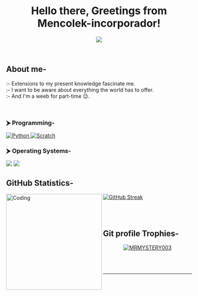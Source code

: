 <h1 align="center">Hello there, Greetings from Mencolek-incorporador!</h1>
<p align="center">
  <a href="https://github.com/DenverCoder1/readme-typing-svg"><img src="https://readme-typing-svg.herokuapp.com?lines=Student;Creative+Programmer;Always%20learning%20new%20things&center=true&width=500&height=50"></a>
</p>

<br>

## About me-
<h7>:- Extensions to my present knowledge fascinate me. <br>
:- I want to be aware about everything the world has to offer.<br>
:- And I'm a weeb for part-time 😉.</h7>

<br>

### ⮞ Programming-

<p align="left"> 
   <a href="https://www.python.org" target="_blank">
    <img alt="Python" src="https://img.shields.io/badge/Python%20-%2314354C.svg?style=metallic&logo=python&logoColor=white">
  </a>
<a href="https://github.com/search?q=user%3ADenverCoder1+language%3Ascratch"><img alt="Scratch" src="https://img.shields.io/badge/Scratch-4D97FF.svg?logo=scratch&logoColor=white"></a>
</p>

### ⮞ Operating Systems-
 
<p align="left">
    <a href="#"><img src="https://img.shields.io/badge/Zorin-0000FF?style=metallic&logo=zorin&logoColor=black"></a>
    <a href="#"><img src="https://img.shields.io/badge/Mint-0000GG?style=metallic&logo=linux-mint&logoColor=white"></a>
</p>

### <h2>GitHub Statistics-</h2>

<img align="left" alt="Coding" width="260" src="https://c.tenor.com/6MX3RuIyWd0AAAAd/anime-laughhard.gif">

[![GitHub Streak](http://github-readme-streak-stats.herokuapp.com?user=your-github-username&theme=dark&background=000000)](https://git.io/streak-stats)

<br>
<br>

##  Git profile Trophies-
<p align="center"> <a href="https://github.com/ryo-ma/github-profile-trophy"><img src="https://github-profile-trophy.vercel.app/?username=Mencolek-incorporador&layout=compact&theme=algolia" alt="MRMYSTERY003" /></a> </p>

<br>
<br>

-------------------------------------


